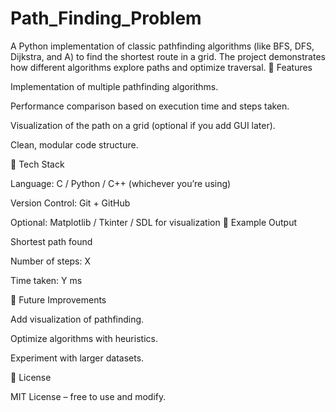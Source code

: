 # Path_Finding_Problem
A Python implementation of classic pathfinding algorithms (like BFS, DFS, Dijkstra, and A) to find the shortest route in a grid. The project demonstrates how different algorithms explore paths and optimize traversal.
🔹 Features

Implementation of multiple pathfinding algorithms.

Performance comparison based on execution time and steps taken.

Visualization of the path on a grid (optional if you add GUI later).

Clean, modular code structure.

🔹 Tech Stack

Language: C / Python / C++ (whichever you’re using)

Version Control: Git + GitHub

Optional: Matplotlib / Tkinter / SDL for visualization
🔹 Example Output

Shortest path found

Number of steps: X

Time taken: Y ms

🔹 Future Improvements

Add visualization of pathfinding.

Optimize algorithms with heuristics.

Experiment with larger datasets.

🔹 License

MIT License – free to use and modify.
